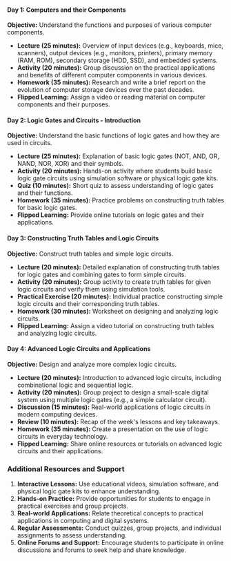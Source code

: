 #### **Day 1: Computers and their Components**
**Objective:** Understand the functions and purposes of various computer components.
- **Lecture (25 minutes):** Overview of input devices (e.g., keyboards, mice, scanners), output devices (e.g., monitors, printers), primary memory (RAM, ROM), secondary storage (HDD, SSD), and embedded systems.
- **Activity (20 minutes):** Group discussion on the practical applications and benefits of different computer components in various devices.
- **Homework (35 minutes):** Research and write a brief report on the evolution of computer storage devices over the past decades.
- **Flipped Learning:** Assign a video or reading material on computer components and their purposes.

#### **Day 2: Logic Gates and Circuits - Introduction**
**Objective:** Understand the basic functions of logic gates and how they are used in circuits.
- **Lecture (25 minutes):** Explanation of basic logic gates (NOT, AND, OR, NAND, NOR, XOR) and their symbols.
- **Activity (20 minutes):** Hands-on activity where students build basic logic gate circuits using simulation software or physical logic gate kits.
- **Quiz (10 minutes):** Short quiz to assess understanding of logic gates and their functions.
- **Homework (35 minutes):** Practice problems on constructing truth tables for basic logic gates.
- **Flipped Learning:** Provide online tutorials on logic gates and their applications.

#### **Day 3: Constructing Truth Tables and Logic Circuits**
**Objective:** Construct truth tables and simple logic circuits.
- **Lecture (20 minutes):** Detailed explanation of constructing truth tables for logic gates and combining gates to form simple circuits.
- **Activity (20 minutes):** Group activity to create truth tables for given logic circuits and verify them using simulation tools.
- **Practical Exercise (20 minutes):** Individual practice constructing simple logic circuits and their corresponding truth tables.
- **Homework (30 minutes):** Worksheet on designing and analyzing logic circuits.
- **Flipped Learning:** Assign a video tutorial on constructing truth tables and analyzing logic circuits.

#### **Day 4: Advanced Logic Circuits and Applications**
**Objective:** Design and analyze more complex logic circuits.
- **Lecture (20 minutes):** Introduction to advanced logic circuits, including combinational logic and sequential logic.
- **Activity (20 minutes):** Group project to design a small-scale digital system using multiple logic gates (e.g., a simple calculator circuit).
- **Discussion (15 minutes):** Real-world applications of logic circuits in modern computing devices.
- **Review (10 minutes):** Recap of the week's lessons and key takeaways.
- **Homework (35 minutes):** Create a presentation on the use of logic circuits in everyday technology.
- **Flipped Learning:** Share online resources or tutorials on advanced logic circuits and their applications.

### Additional Resources and Support
1. **Interactive Lessons:** Use educational videos, simulation software, and physical logic gate kits to enhance understanding.
2. **Hands-on Practice:** Provide opportunities for students to engage in practical exercises and group projects.
3. **Real-world Applications:** Relate theoretical concepts to practical applications in computing and digital systems.
4. **Regular Assessments:** Conduct quizzes, group projects, and individual assignments to assess understanding.
5. **Online Forums and Support:** Encourage students to participate in online discussions and forums to seek help and share knowledge.
